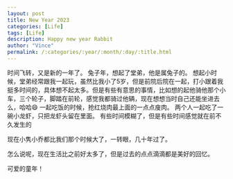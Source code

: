 ```yaml
---
layout: post
title: New Year 2023 
categories: [Life]
tags: [Life]
description: Happy new year Rabbit
author: "Vince"
permalink: /:categories/:year/:month/:day/:title.html
---
```


时间飞转，又是新的一年了。 兔子年，想起了堂弟，他是属兔子的。 想起小时候，堂弟经常跟我一起玩，虽然比我小了5岁，但是前院后院在一起，打小跟着我挺多时间的，具体想不起太多。但是有些有意思的事情，比如想的起他骑他那个小车，三个轮子，脚踏在前轮，感觉我都骑过他辆，现在想想当时自己还能坐进去么，哈哈😄  一起吃饭的时候，抢红烧肉最上面的一点点廋肉。 两个人一起吃了一碗小龙虾，只把龙虾头留在里面。 有些时间模糊了，但是有些时间感觉就在前不久发生的

现在小隽小乔都比我们那个时候大了，一转眼，几十年过了。 

怎么说呢，现在生活比之前好太多了，但是过去的点点滴滴都是美好的回忆。 

可爱的童年！
